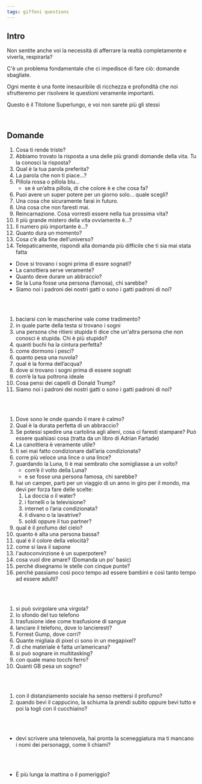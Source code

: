 ```yaml
---
tags: giffoni questions
---
```

## Intro

Non sentite anche voi la necessità di afferrare la realtà completamente e viverla, respirarla?

C'è un problema fondamentale che ci impedisce di fare ciò: domande sbagliate.

Ogni mente è una fonte inesauribile di ricchezza e profondità che noi sfrutteremo per risolvere le questioni veramente importanti.

Questo è il Titolone Superlungo, e voi non sarete più gli stessi

<br>

## Domande

1. Cosa ti rende triste?
1. Abbiamo trovato la risposta a una delle più grandi domande della vita. Tu la conosci la risposta?
2. Qual è la tua parola preferita?
3. La parola che non ti piace…?
5. Pillola rossa o pillola blu...
	- se è un’altra pillola, di che colore è e che cosa fa?
7. Puoi avere un super potere per un giorno solo… quale scegli?
8. Una cosa che sicuramente farai in futuro.
9. Una cosa che non faresti mai.
10. Reincarnazione. Cosa vorresti essere nella tua prossima vita?
11. Il più grande mistero della vita ovviamente è…?
12. Il numero più importante è…?
13. Quanto dura un momento?
14. Cosa c’è alla fine dell’universo?
15. Telepaticamente, rispondi alla domanda più difficile che ti sia mai stata fatta
- Dove si trovano i sogni prima di essre sognati?
- La canottiera serve veramente?
- Quanto deve durare un abbraccio?
- Se la Luna fosse una persona (famosa), chi sarebbe?
- Siamo noi i padroni dei nostri gatti o sono i gatti padroni di noi?

<br />
<br />


1. baciarsi con le mascherine vale come tradimento?
1. in quale parte della testa si trovano i sogni
1. una persona che ritieni stupida ti dice che un'altra persona che non conosci è stupida. Chi è più stupido?
1. quanti buchi ha la cintura perfetta?
1. come dormono i pesci?
1. quanto pesa una nuvola?
1. qual è la forma dell’acqua?
2. dove si trovano i sogni prima di essere sognati
1. com’è la tua poltrona ideale
1. Cosa pensi dei capelli di Donald Trump?
1. Siamo noi i padroni dei nostri gatti o sono i gatti padroni di noi?

<br />
<br />

1. Dove sono le onde quando il mare è calmo?
1. Qual è la durata perfetta di un abbraccio?
1. Se potessi spedire una cartolina agli alieni, cosa ci faresti stampare? Può essere qualsiasi cosa (tratta da un libro di Adrian Fartade)
1. La canottiera è veramente utile?
1. ti sei mai fatto condizionare dall’aria condizionata?
1. corre più veloce una lince o una lince?
1. guardando la Luna, ti è mai sembrato che somigliasse a un volto?
	- com’è il volto della Luna?
	- e se fosse una persona famosa, chi sarebbe?
1. hai un camper, parti per un viaggio di un anno in giro per il mondo, ma devi per forza fare delle scelte:
	1. La doccia o il water?
	1. i fornelli o la televisione?
	1. internet o l’aria condizionata?
	1. il divano o la lavatrive?
	1. soldi oppure il tuo partner?
1. qual è il profumo del cielo?
1. quanto è alta una persona bassa?
1. qual è il colore della velocità?
1. come si lava il sapone
1. l'autoconvinzione è un superpotere? 
1. cosa vuol dire amare? (Domanda un po' basic)
1. perché disegnamo le stelle con cinque punte?
1. perché passiamo così poco tempo ad essere bambini e così tanto tempo ad essere adulti?

<br />
<br />

1. si può svirgolare una virgola?
1. lo sfondo del tuo telefono
1. trasfusione idee come trasfusione di sangue
1. lanciare il telefono, dove lo lancieresti?
1. Forrest Gump, dove corri?
1. Quante migliaia di pixel ci sono in un megapixel?
1. di che materiale è fatta un’americana?
1. si può sognare in multitasking?
1. con quale mano tocchi ferro?
1. Quanti GB pesa un sogno?

<br />
<br />

1. con il distanziamento sociale ha senso mettersi il profumo?
1. quando bevi il cappucino, la schiuma la prendi subito oppure bevi tutto e poi la togli con il cucchiaino?

<br />
<br />

- devi scrivere una telenovela, hai pronta la sceneggiatura ma ti mancano i nomi dei personaggi, come li chiami?

<br />
<br />

- È più lunga la mattina o il pomeriggio?
